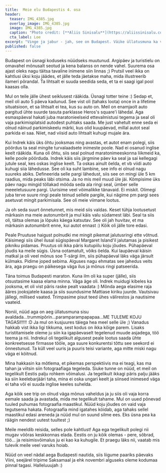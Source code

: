 ```yaml
---
title:  Meie elu Budapestis 4. osa
header: 
  teaser: IMG_4385.jpg
  overlay_image: IMG_4385.jpg
  image: IMG_4385.jpg
  caption: "Photo credit: [**Aliis Sinisalu**](https://aliissinisalu.com/)"
  cta_label: Loe
excerpt: "Vinge ja jabur - jah, see on Budapest. Väike üllatusmuna ka varuks ;)"
published: false
---
```

Budapest on üsnagi koduseks nüüdseks muutunud. Argipäev ja turistielu on omavahel mõnusalt seotud ja kena balanss on nende vahel. Suurema osa ajast oleks nagu täitsa tavaline inimene siin linnas ;) Prutsil veel ikka on kahtlusi üksi koju jäädes, et jälle teda jäetakse maha, mida illustreerib ilameri põrandal. Ta lihtsalt ei suuda seedida seda, et ta ei saagi igal pool kaasas olla. 

Mul on teile jälle ühest seiklusest rääkida. Üsnagi totter teine :) Sedap et, meil oli auto 5 päeva kadunud. See vist oli (tahaks loota) once in a lifetime situatsioon, et sa lihtsalt ei tea, kus su auto on. Meil on enamjaolt auto pargitud ühte suurde tasuta parklasse Heros's square'i lähedal. Aga esmaspäeval hakati juba maratonieelseid ettevalmistusi tegema ja seal oli vaja parkimisplatsid autodest puhtaks saada. Me just vahetult enne seda ei olnud näinud parkimiskeelu märki, kus olid kuupäevad, millal autot seal parkida ei saa. Niiet, nad viisid auto lihtsalt kuhugi mujale ära. 

Kui Indrek käis üks õhtu jooksmas ning avastas, et autot enam polegi, siis pöördus ta seal mingite turvalaadsete inimeste poole. Nad ei osanud inglise keelt rääkida. Kuna oli õhtu, siis seal polnud maratonimeeskonna liikmeid ka, kelle poole pöörduda. Indrek käis siis järgmine päev ka seal ja sai kellegagi jutule seal, kes oskas inglise keelt. Ta oskas ainult öelda, et vb viidi auto kuhugi siia lähedusse. See oli ka suht lambine, see info ei olnud nagu suureks abiks. Defineerida selle pargi lähedust, siis see on mingi üle 5 km raadius, mida peaks läbi otsima. Ja no mis meil muud üle jäi. Kõmpisime üks päev nagu mingid töllakad mööda seda ala ringi seal, ümber selle meeeletusuure pargi. Uurisime veel võimalikke tänavaid. Ei miskit. Olimegi juba terve suure ringi peale teinud sellele pargile, kui nägime pm pargi sees asetuvat mingit parkimisala. See oli meie viimane lootus.

Ja oh seda suurt õnnetunnet, mis meid siis valdas. Keset tühja lootusetust märkasin ma meie autonumbrit ja mul käis valu südamest läbi. Seal ta siis oli, täitsa olemas ja lõpuks käega katsutav. See oli jah huvitav, et ma märkasin autonumbrit enne, kui autot ennast :) Kõik oli jälle tore edasi.

Peale Pruutuse haigust polnudki me mingit pikemat jalutusringi ette võtnud. Käisimegi siis ühel ilusal sügispäeval Margaret Island'il jalutamas ja pisikest pikniku pidamas. Pruutus oli ikka päris kutupiilu koju jõudes. Pühapäeval jõudis ka meile sügis. Üsna ootamatult, võiks öelda. Kui laupäeval käisin matkal ja oli veel mõnus soe T-särgi ilm, siis pühapäeval läks väga järsult külmaks. Pidime joped sebima. Alguses nagu ehmatas see jahedus veits ära, aga praegu on päikesega väga ilus ja mõnus ringi patseerida.

Täna toimus Budapesti maraton. Kuna ilm oli ka super (jälle), siis otsustasime kaasa elama minna. Väga äge oli. Indrek muidugi kibeles ka jooksma, et oli vist päris raske pealt vaadata :) Mõnda aega elasime raja ääres jooksjatele kaasa ja siis suundusime Mattiase kiriku juurde. Vautsivau jällegi, millised vaated. Trimpasime pisut teed ühes välirestos ja nautisime vaateid. 

Noniii, nüüd aga on aeg üllatusmuna sisu avaldada...trummipõrin...paramparampapapaa...ME TULEME KOJU TAGASI!!!!! :D Ja mul on kusjuures täiega hea meel selle üle ;) Vanadus hakkab vist ikka ligi tikkuma, sest kodus on ikka kõige parem. Lisaks turistitamisele oleme ju siin ka igapäevaselt tegelenud muude asjadega, töö teema ja nii. Indrekul oli tegelikult algusest peale lootus saada ühte konkreetsesse firmasse tööle, aga suure konkurentsi tõttu see seekord ei õnnestunud. Ta küll veel uuris ja puuris teisi variante, aga mitte miski nagu väga ei köitnud. 

Mina hakkasin ka mõtlema, et pikemas perspektiivis ma ei teagi, kas ma tahan ja viitsin siin fotograafiaga tegeleda. Siuke tunne on nüüd, et meil on tegelikult Eestis palju rohkem võimalusi. Ja tegelikult ikkagi päris palju jääks ka siin keelebarjääri taha, mina ei oska ungari keelt ja siinsed inimesed väga ei taha või ei suuda inglise keeles suhelda. 

Aga kõik see trip on olnud väga mõnus vaheldus ja ju siis oli vaja korra eemale saada ja avastada, mida me tegelikult tahame. Mul on uued põnevad tuuled puhumas fotograafia maastikul. Nüüd koju jõudes on vaid vaja tegutsema hakata. Fotograafia mind igatahes köidab, aga tahaks sellel maastikul edasi areneda ja nüüd mul on suund silme ees. Eks üsna pea ka räägin nendest uutest tuultest ;)

Meile meeldib reisida, selles pole kahtlust! Aga ega tegelikult polegi nii mugav võõras keskkonnas elada. Eestis on ju kõik olemas - pere, sõbrad, töö... ja reisimisvõimalus ju ei kao ka kuhugile. Et praegu läks nii, vaatab mis tulevik meile veel varuks hoiab. 

Nüüd on veel nädal aega Budapesti nautida, siis liigume paariks päevaks Viini, seejärel tripime Saksamaal ja ehk novembri alguseks oleme kodumaa pinnal tagasi. Halleluuujah :)

